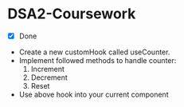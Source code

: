 # DSA2-Coursework

- [x] Done

- Create a new customHook called useCounter.
- Implement followed methods to handle counter:
  1. Increment
  2. Decrement
  3. Reset
- Use above hook into your current component
